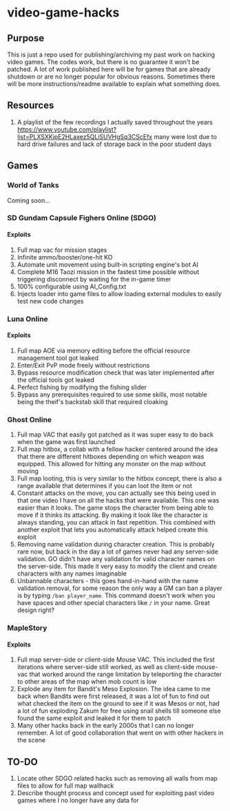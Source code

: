 # video-game-hacks
## Purpose
This is just a repo used for publishing/archiving my past work on hacking video games. The codes work, but there is no guarantee it won't be patched. A lot of work published here will be for games that are already shutdown or are no longer popular for obvious reasons. Sometimes there will be more instructions/readme available to explain what something does.
## Resources
1. A playlist of the few recordings I actually saved throughout the years https://www.youtube.com/playlist?list=PLXSXKjpE2HLaxez5QLiSUVHgSq3CScEfx many were lost due to hard drive failures and lack of storage back in the poor student days
## Games
### World of Tanks
Coming soon...
### SD Gundam Capsule Fighers Online (SDGO)
#### Exploits
1. Full map vac for mission stages
2. Infinite ammo/booster/one-hit KO
3. Automate unit movement using built-in scripting engine's bot AI
4. Complete M16 Taozi mission in the fastest time possible without triggering disconnect by waiting for the in-game timer
5. 100% configurable using AI_Config.txt
6. Injects loader into game files to allow loading external modules to easily test new code changes
### Luna Online
#### Exploits
1. Full map AOE via memory editing before the official resource management tool got leaked
2. Enter/Exit PvP mode freely without restrictions
3. Bypass resource modification check that was later implemented after the official tools got leaked
4. Perfect fishing by modifying the fishing slider
5. Bypass any prerequisites required to use some skills, most notable being the theif's backstab skill that required cloaking
### Ghost Online
1. Full map VAC that easily got patched as it was super easy to do back when the game was first launched
2. Full map hitbox, a collab with a fellow hacker centered around the idea that there are different hitboxes depending on which weapon was equipped. This allowed for hitting any monster on the map without moving
3. Full map looting, this is very similar to the hitbox concept, there is also a range available that determines if you can loot the item or not
4. Constant attacks on the move, you can actually see this being used in that one video I have on all the hacks that were available. This one was easier than it looks. The game stops the character from being able to move if it thinks its attacking. By making it look like the character is always standing, you can attack in fast repetition. This combined with another exploit that lets you automatically attack helped create this exploit
5. Removing name validation during character creation. This is probably rare now, but back in the day a lot of games never had any server-side validation. GO didn't have any validation for valid character names on the server-side. This made it very easy to modify the client and create characters with any names imaginable
6. Unbannable characters - this goes hand-in-hand with the name validation removal, for some reason the only way a GM can ban a player is by typing `/ban player_name`. This command doesn't work when you have spaces and other special characters like `/` in your name. Great design right?
### MapleStory
#### Exploits
1. Full map server-side or client-side Mouse VAC. This included the first iterations where server-side still worked, as well as client-side mouse-vac that worked around the range limitation by teleporting the character to other areas of the map when mob count is low
2. Explode any item for Bandit's Meso Explosion. The idea came to me back when Bandits were first released, it was a lot of fun to find out what checked the item on the ground to see if it was Mesos or not, had a lot of fun exploding Zakum for free using snail shells till someone else found the same exploit and leaked it for them to patch
3. Many other hacks back in the early 2000s that I can no longer remember. A lot of good collaboration that went on with other hackers in the scene
## TO-DO
1. Locate other SDGO related hacks such as removing all walls from map files to allow for full map wallhack
2. Describe thought process and concept used for exploiting past video games where I no longer have any data for
